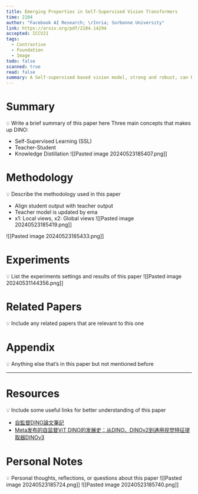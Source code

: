 ```yaml
---
title: Emerging Properties in Self-Supervised Vision Transformers
time: 2104
author: "Facebook AI Research; \rInria; Sorbonne University"
link: https://arxiv.org/pdf/2104.14294
accepted: ICCV21
tags:
  - Contrastive
  - Foundation
  - Image
todo: false
scanned: true
read: false
summary: A Self-supervised based vision model, strong and robust, can be used as backbone for multiple downstream tasks.
---
```

# Summary
💡 Write a brief summary of this paper here
Three main concepts that makes up DINO:
- Self-Supervised Learning (SSL)
- Teacher-Student
- Knowledge Distillation
![[Pasted image 20240523185407.png]]
# Methodology
💡 Describe the methodology used in this paper
- Align student output with teacher output
- Teacher model is updated by ema
- x1: Local views, x2: Global views
![[Pasted image 20240523185419.png]]

![[Pasted image 20240523185433.png]]
# Experiments
💡 List the experiments settings and results of this paper
![[Pasted image 20240531144356.png]]

# Related Papers
💡 Include any related papers that are relevant to this one

# Appendix
💡 Anything else that’s in this paper but not mentioned before

---
# Resources
💡 Include some useful links for better understanding of this paper
- [自監督DINO論文筆記](https://blog.csdn.net/hello_dear_you/article/details/133695006)
- [Meta发布的自监督ViT DINO的发展史：从DINO、DINOv2到通用视觉特征提取器DINOv3](https://blog.csdn.net/v_JULY_v/article/details/144622001)

# Personal Notes
💡 Personal thoughts, reflections, or questions about this paper
![[Pasted image 20240523185724.png]]
![[Pasted image 20240523185740.png]]